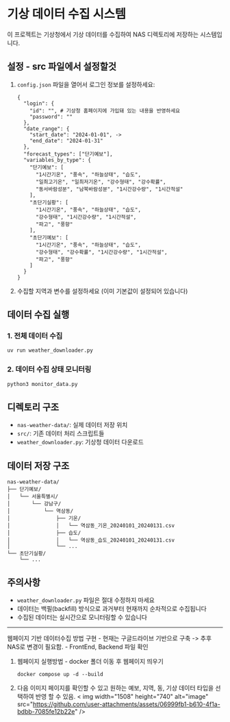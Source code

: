 # 기상 데이터 수집 시스템

이 프로젝트는 기상청에서 기상 데이터를 수집하여 NAS 디렉토리에 저장하는 시스템입니다.

## 설정 - src 파일에서 설정할것

1. `config.json` 파일을 열어서 로그인 정보를 설정하세요:
   ```
   {
     "login": { 
       "id": "", # 기상청 홈페이지에 가입돼 있는 내용을 반영하세요
       "password": ""
     },
     "date_range": {
       "start_date": "2024-01-01", ->
       "end_date": "2024-01-31"
     },
     "forecast_types": ["단기예보"],
     "variables_by_type": {
       "단기예보": [
         "1시간기온", "풍속", "하늘상태", "습도",
         "일최고기온", "일최저기온", "강수형태", "강수확률",
         "동서바람성분", "남북바람성분", "1시간강수량", "1시간적설"
       ],
       "초단기실황": [
         "1시간기온", "풍속", "하늘상태", "습도",
         "강수형태", "1시간강수량", "1시간적설",
         "파고", "풍향"
       ],
       "초단기예보": [
         "1시간기온", "풍속", "하늘상태", "습도",
         "강수형태", "강수확률", "1시간강수량", "1시간적설",
         "파고", "풍향"
       ]
     }
   }
   ```

2. 수집할 지역과 변수를 설정하세요 (이미 기본값이 설정되어 있습니다)

## 데이터 수집 실행

### 1. 전체 데이터 수집
```bash
uv run weather_downloader.py
```

### 2. 데이터 수집 상태 모니터링
```bash
python3 monitor_data.py
```

## 디렉토리 구조

- `nas-weather-data/`: 실제 데이터 저장 위치
- `src/`: 기존 데이터 처리 스크립트들
- `weather_downloader.py`: 기상청 데이터 다운로드 

## 데이터 저장 구조

```
nas-weather-data/
├── 단기예보/
│   └── 서울특별시/
│       └── 강남구/
│           └── 역삼동/
│               ├── 기온/
│               │   └── 역삼동_기온_20240101_20240131.csv
│               ├── 습도/
│               │   └── 역삼동_습도_20240101_20240131.csv
│               └── ...
└── 초단기실황/
    └── ...
```

## 주의사항

- `weather_downloader.py` 파일은 절대 수정하지 마세요
- 데이터는 백필(backfill) 방식으로 과거부터 현재까지 순차적으로 수집됩니다
- 수집된 데이터는 실시간으로 모니터링할 수 있습니다

---
웹페이지 기반 데이터수집 방법 구현 - 현재는 구글드라이브 기반으로 구축 -> 추후 NAS로 변경이 필요함. - FrontEnd, Backend 파일 확인
1. 웹페이지 실행방법 - docker 폴더 이동 후 웹페이지 띄우기
   ```
   docker compose up -d --build
2.  다음 이미지 페이지를 확인할 수 있고 원하는 예보, 지역, 동, 기상 데이터 타입을 선택하여 반영 할 수 있음.
< img width="1508" height="740" alt="image" src="https://github.com/user-attachments/assets/06999fb1-b610-4f1a-bdbb-7085fe12b22e" />

